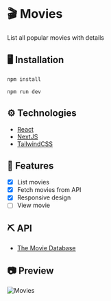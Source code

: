 # 🎬 Movies

List all popular movies with details

## 🖥️ Installation

```sh
npm install

npm run dev
```

## ⚙️ Technologies

- [React](https://reactjs.org/)
- [NextJS](https://nextjs.org/)
- [TailwindCSS](https://tailwindcss.com/)

## 📖 Features

- [x] List movies
- [x] Fetch movies from API
- [x] Responsive design
- [ ] View movie

## ⛏️ API

- [The Movie Database](https://developers.themoviedb.org/3/movies/get-popular-movies)

## 📷 Preview

![Movies](https://user-images.githubusercontent.com/30156531/146690050-19779398-19fc-4f0a-9288-9fe819a31720.png)
